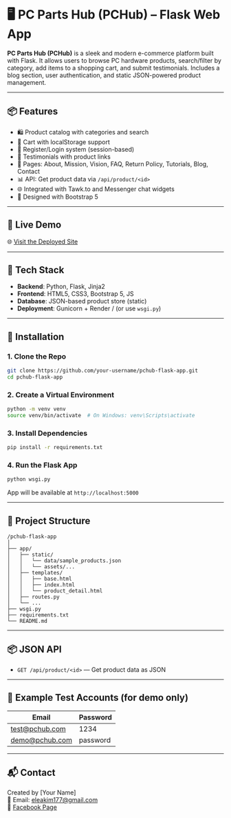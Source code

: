 
# 🖥️ PC Parts Hub (PCHub) – Flask Web App

**PC Parts Hub (PCHub)** is a sleek and modern e-commerce platform built with Flask. It allows users to browse PC hardware products, search/filter by category, add items to a shopping cart, and submit testimonials. Includes a blog section, user authentication, and static JSON-powered product management.

---

## 📦 Features

- 🛍️ Product catalog with categories and search
- 🛒 Cart with localStorage support
- 👤 Register/Login system (session-based)
- 🧾 Testimonials with product links
- 📄 Pages: About, Mission, Vision, FAQ, Return Policy, Tutorials, Blog, Contact
- 📊 API: Get product data via `/api/product/<id>`
- 🌐 Integrated with Tawk.to and Messenger chat widgets
- 🔧 Designed with Bootstrap 5

---

## 🚀 Live Demo

🌐 [Visit the Deployed Site](https://pchub-sia-webproj.onrender.com/)

---

## 🧰 Tech Stack

- **Backend**: Python, Flask, Jinja2
- **Frontend**: HTML5, CSS3, Bootstrap 5, JS
- **Database**: JSON-based product store (static)
- **Deployment**: Gunicorn + Render / (or use `wsgi.py`)

---

## 🔧 Installation

### 1. Clone the Repo

```bash
git clone https://github.com/your-username/pchub-flask-app.git
cd pchub-flask-app
```

### 2. Create a Virtual Environment

```bash
python -m venv venv
source venv/bin/activate  # On Windows: venv\Scripts\activate
```

### 3. Install Dependencies

```bash
pip install -r requirements.txt
```

### 4. Run the Flask App

```bash
python wsgi.py
```

App will be available at `http://localhost:5000`

---

## 📁 Project Structure

```
/pchub-flask-app
│
├── app/
│   ├── static/
│   │   └── data/sample_products.json
│   │   └── assets/...
│   ├── templates/
│   │   ├── base.html
│   │   ├── index.html
│   │   └── product_detail.html
│   ├── routes.py
│   └── ...
├── wsgi.py
├── requirements.txt
└── README.md
```

---

## 📦 JSON API

- `GET /api/product/<id>` — Get product data as JSON

---

## 🧪 Example Test Accounts (for demo only)

| Email                | Password  |
|---------------------|-----------|
| test@pchub.com      | 1234      |
| demo@pchub.com      | password  |

---

## 📬 Contact

Created by [Your Name]  
📧 Email: eleakim177@gmail.com  
🔗 [Facebook Page](https://www.facebook.com/profile.php?id=61575747562680)
